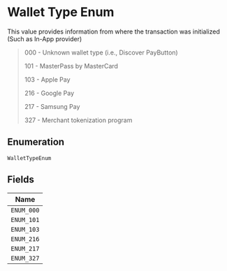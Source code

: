 
# Wallet Type Enum

This value provides information from where the transaction was initialized (Such as In-App provider)

> 000 - Unknown wallet type (i.e., Discover PayButton)
> 
> 101 - MasterPass by MasterCard
> 
> 103 - Apple Pay
> 
> 216 - Google Pay
> 
> 217 - Samsung Pay
> 
> 327 - Merchant tokenization program

## Enumeration

`WalletTypeEnum`

## Fields

| Name |
|  --- |
| `ENUM_000` |
| `ENUM_101` |
| `ENUM_103` |
| `ENUM_216` |
| `ENUM_217` |
| `ENUM_327` |

